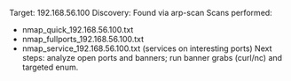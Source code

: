 Target: 192.168.56.100
Discovery: Found via arp-scan
Scans performed:
- nmap_quick_192.168.56.100.txt
- nmap_fullports_192.168.56.100.txt
- nmap_service_192.168.56.100.txt (services on interesting ports)
Next steps: analyze open ports and banners; run banner grabs (curl/nc) and targeted enum.
